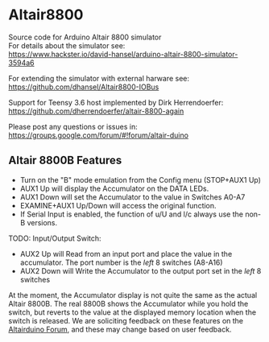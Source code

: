 # Altair8800
Source code for Arduino Altair 8800 simulator<br>
For details about the simulator see:<br>
https://www.hackster.io/david-hansel/arduino-altair-8800-simulator-3594a6

For extending the simulator with external harware see:
https://github.com/dhansel/Altair8800-IOBus

Support for Teensy 3.6 host implemented by Dirk Herrendoerfer:
https://github.com/dherrendoerfer/altair-8800-again

Please post any questions or issues in:
https://groups.google.com/forum/#!forum/altair-duino

## Altair 8800B Features

  * Turn on the "B" mode emulation from the Config menu (STOP+AUX1 Up)
  * AUX1 Up will display the Accumulator on the DATA LEDs. 
  * AUX1 Down will set the Accumulator to the value in Switches A0-A7
  * EXAMINE+AUX1 Up/Down will access the original function. 
  * If Serial Input is enabled, the function of u/U and l/c always use the non-B versions.

TODO: Input/Output Switch:
  * AUX2 Up will Read from an input port and place the value in the accumulator. The port number is the _left_ 8 switches (A8-A16)
  * AUX2 Down will Write the Accumulator to the output port set in the _left_ 8 switches

At the moment, the Accumulator display is not quite the same as the actual Altair 8800B. The real 8800B shows the Accumulator while you hold the switch, but reverts to the value at the displayed memory location when the switch is released. We are soliciting feedback on these features on the [Altairduino Forum](https://groups.google.com/g/altair-duino), and these may change based on user feedback.
